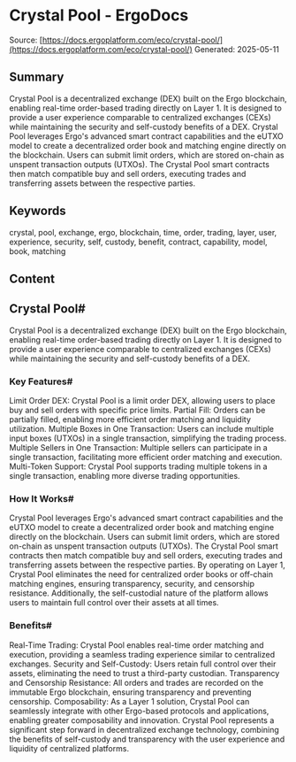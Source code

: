 # Crystal Pool - ErgoDocs
Source: [https://docs.ergoplatform.com/eco/crystal-pool/](https://docs.ergoplatform.com/eco/crystal-pool/)
Generated: 2025-05-11

## Summary
Crystal Pool is a decentralized exchange (DEX) built on the Ergo blockchain, enabling real-time order-based trading directly on Layer 1. It is designed to provide a user experience comparable to centralized exchanges (CEXs) while maintaining the security and self-custody benefits of a DEX. Crystal Pool leverages Ergo's advanced smart contract capabilities and the eUTXO model to create a decentralized order book and matching engine directly on the blockchain. Users can submit limit orders, which are stored on-chain as unspent transaction outputs (UTXOs). The Crystal Pool smart contracts then match compatible buy and sell orders, executing trades and transferring assets between the respective parties.

## Keywords
crystal, pool, exchange, ergo, blockchain, time, order, trading, layer, user, experience, security, self, custody, benefit, contract, capability, model, book, matching

## Content
## Crystal Pool#
Crystal Pool is a decentralized exchange (DEX) built on the Ergo blockchain, enabling real-time order-based trading directly on Layer 1. It is designed to provide a user experience comparable to centralized exchanges (CEXs) while maintaining the security and self-custody benefits of a DEX.

### Key Features#
Limit Order DEX: Crystal Pool is a limit order DEX, allowing users to place buy and sell orders with specific price limits.
Partial Fill: Orders can be partially filled, enabling more efficient order matching and liquidity utilization.
Multiple Boxes in One Transaction: Users can include multiple input boxes (UTXOs) in a single transaction, simplifying the trading process.
Multiple Sellers in One Transaction: Multiple sellers can participate in a single transaction, facilitating more efficient order matching and execution.
Multi-Token Support: Crystal Pool supports trading multiple tokens in a single transaction, enabling more diverse trading opportunities.

### How It Works#
Crystal Pool leverages Ergo's advanced smart contract capabilities and the eUTXO model to create a decentralized order book and matching engine directly on the blockchain. Users can submit limit orders, which are stored on-chain as unspent transaction outputs (UTXOs). The Crystal Pool smart contracts then match compatible buy and sell orders, executing trades and transferring assets between the respective parties.
By operating on Layer 1, Crystal Pool eliminates the need for centralized order books or off-chain matching engines, ensuring transparency, security, and censorship resistance. Additionally, the self-custodial nature of the platform allows users to maintain full control over their assets at all times.

### Benefits#
Real-Time Trading: Crystal Pool enables real-time order matching and execution, providing a seamless trading experience similar to centralized exchanges.
Security and Self-Custody: Users retain full control over their assets, eliminating the need to trust a third-party custodian.
Transparency and Censorship Resistance: All orders and trades are recorded on the immutable Ergo blockchain, ensuring transparency and preventing censorship.
Composability: As a Layer 1 solution, Crystal Pool can seamlessly integrate with other Ergo-based protocols and applications, enabling greater composability and innovation.
Crystal Pool represents a significant step forward in decentralized exchange technology, combining the benefits of self-custody and transparency with the user experience and liquidity of centralized platforms.
